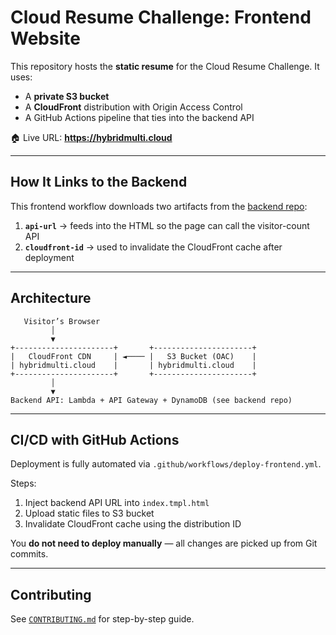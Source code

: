 # Cloud Resume Challenge: Frontend Website

This repository hosts the **static resume** for the Cloud Resume Challenge. It uses:

- A **private S3 bucket**
- A **CloudFront** distribution with Origin Access Control
- A GitHub Actions pipeline that ties into the backend API

🏠 Live URL: **https://hybridmulti.cloud**

---

## How It Links to the Backend

This frontend workflow downloads two artifacts from the [backend repo](https://github.com/hybridmulticloud/resume-api-backend):

1. **`api-url`** → feeds into the HTML so the page can call the visitor-count API
2. **`cloudfront-id`** → used to invalidate the CloudFront cache after deployment

---

## Architecture

```plaintext
   Visitor’s Browser
         │
         ▼
+----------------------+       +----------------------+
|   CloudFront CDN     | ◄──── |   S3 Bucket (OAC)    |
| hybridmulti.cloud    |       | hybridmulti.cloud    |
+----------------------+       +----------------------+
         │
         ▼
Backend API: Lambda + API Gateway + DynamoDB (see backend repo)
```

---

## CI/CD with GitHub Actions

Deployment is fully automated via `.github/workflows/deploy-frontend.yml`.

Steps:
1. Inject backend API URL into `index.tmpl.html`
2. Upload static files to S3 bucket
3. Invalidate CloudFront cache using the distribution ID

You **do not need to deploy manually** — all changes are picked up from Git commits.

---

## Contributing

See [`CONTRIBUTING.md`](CONTRIBUTING.md) for step-by-step guide.
